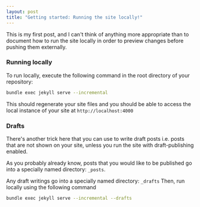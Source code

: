 ```yaml
---
layout: post
title: "Getting started: Running the site locally!"
---
```


This is my first post, and I can't think of anything more appropriate than to
document how to run the site locally in order to preview changes before pushing
them externally.

### Running locally

To run locally, execute the following command in the root directory of your
repository:
```bash
bundle exec jekyll serve --incremental
```

This should regenerate your site files and you should be able to access the
local instance of your site at `http://localhost:4000`

### Drafts

There's another trick here that you can use to write draft posts i.e. posts that
are not shown on your site, unless you run the site with draft-publishing
enabled.

As you probably already know, posts that you would like to be published go into
a specially named directory: `_posts`.

Any draft writings go into a specially named directory: `_drafts`
Then, run locally using the following command
```bash
bundle exec jekyll serve --incremental --drafts
```
